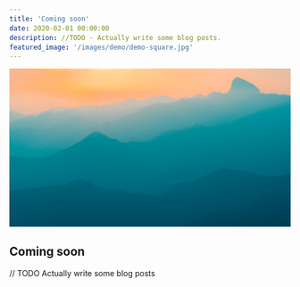 ```yaml
---
title: 'Coming soon'
date: 2020-02-01 00:00:00
description: //TODO - Actually write some blog posts.
featured_image: '/images/demo/demo-square.jpg'
---
```


![](/images/demo/demo-landscape.jpg)

## Coming soon

// TODO
Actually write some blog posts

